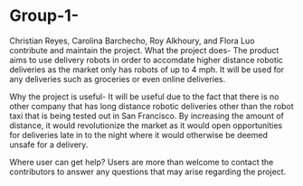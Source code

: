 # Group-1-

Christian Reyes, Carolina Barchecho, Roy Alkhoury, and Flora Luo contribute and maintain the project.
What the project does-
The product aims to use delivery robots in order to accomdate higher distance robotic deliveries as the market only has robots of up to 4 mph. It will be used for any deliveries such as groceries or even online deliveries.

Why the project is useful-
It will be useful due to the fact that there is no other company that has long distance robotic deliveries other than the robot taxi that is being tested out in San Francisco. By increasing the amount of distance, it would revolutionize the market as it would open opportunities for deliveries late in to the night where it would otherwise be deemed unsafe for a delivery.

Where user can get help?
Users are more than welcome to contact the contributors to answer any questions that may arise regarding the project. 
